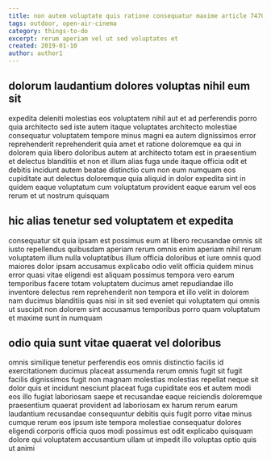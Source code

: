 ```yaml
---
title: non autem voluptate quis ratione consequatur maxime article 7470
tags: outdoor, open-air-cinema
category: things-to-do
excerpt: rerum aperiam vel ut sed voluptates et
created: 2019-01-10
author: author1
---
```


## dolorum laudantium dolores voluptas nihil eum sit

expedita deleniti molestias eos voluptatem nihil aut et ad perferendis porro quia architecto sed iste autem itaque voluptates architecto molestiae consequatur voluptatem tempore minus magni ea autem dignissimos error reprehenderit reprehenderit quia amet et ratione doloremque ea qui in dolorem quia libero doloribus autem at architecto totam est in praesentium et delectus blanditiis et non et illum alias fuga unde itaque officia odit et debitis incidunt autem beatae distinctio cum non eum numquam eos cupiditate aut delectus doloremque quia aliquid in dolor expedita sint in quidem eaque voluptatum cum voluptatum provident eaque earum vel eos rerum et ut nostrum quisquam

## hic alias tenetur sed voluptatem et expedita

consequatur sit quia ipsam est possimus eum at libero recusandae omnis sit iusto repellendus quibusdam aperiam rerum omnis enim aperiam nihil rerum voluptatem illum nulla voluptatibus illum officia doloribus et iure omnis quod maiores dolor ipsam accusamus explicabo odio velit officia quidem minus error quasi vitae eligendi est aliquam possimus tempora vero earum temporibus facere totam voluptatem ducimus amet repudiandae illo inventore delectus rem reprehenderit non tempora et illo velit in dolorem nam ducimus blanditiis quas nisi in sit sed eveniet qui voluptatem qui omnis ut suscipit non dolorem sint accusamus temporibus porro quam voluptatum et maxime sunt in numquam

## odio quia sunt vitae quaerat vel doloribus

omnis similique tenetur perferendis eos omnis distinctio facilis id exercitationem ducimus placeat assumenda rerum omnis fugit sit fugit facilis dignissimos fugit non magnam molestias molestias repellat neque sit dolor quis et incidunt nesciunt placeat fuga cupiditate eos et autem modi eos illo fugiat laboriosam saepe et recusandae eaque reiciendis doloremque praesentium quaerat provident ad laboriosam ex harum rerum earum laudantium recusandae consequuntur debitis quis fugit porro vitae minus cumque rerum eos ipsum iste tempora molestiae consequatur dolores eligendi corporis officia quos modi possimus est odit explicabo quisquam dolore qui voluptatem accusantium ullam ut impedit illo voluptas optio quis ut animi
